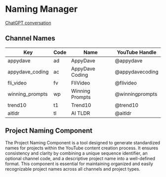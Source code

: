 # Naming Manager

[ChatGPT conversation](https://chatgpt.com/g/g-4dMsIRK3E-ruby-script-assistant/c/cab5e2f7-a607-402f-80b7-9ca262bab8ee)

## Channel Names

| Key             | Code | Name            | YouTube Handle     |
|-----------------|------|-----------------|--------------------|
| appydave        | ad   | AppyDave        | @appydave          |
| appydave_coding | ac   | AppyDave Coding | @appydavecoding    |
| fli_video       | fv   | FliVideo        | @flivideo          |
| winning_prompts | wp   | Winning Prompts | @winningprompts    |
| trend10         | t1   | Trend10         | @trend10           |
| aitldr          | tl   | AI TLDR         | @aitldr            |


## Project Naming Component

The Project Naming Component is a tool designed to generate standardized names for projects within the YouTube content creation process.
It ensures consistency and clarity by combining a unique sequence identifier, an optional channel code, and a descriptive project name into a well-defined format. 
This component is essential for maintaining organized and easily recognizable project names across all channels and project types.
